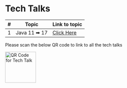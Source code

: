 # Tech Talks

| # | Topic        | Link to topic                                                           |
|---|--------------|-------------------------------------------------------------------------|
| 1 | Java 11 ➡ 17 | [Click Here](https://reflexdemon.github.io/tech-talks/java-11-to-17)    |


Please scan the below QR code to link to all the tech talks

<img src="https://reflexdemon.github.io/tech-talks/tech-talk-qr-code.png" alt="QR Code for Tech Talk" width="100">
